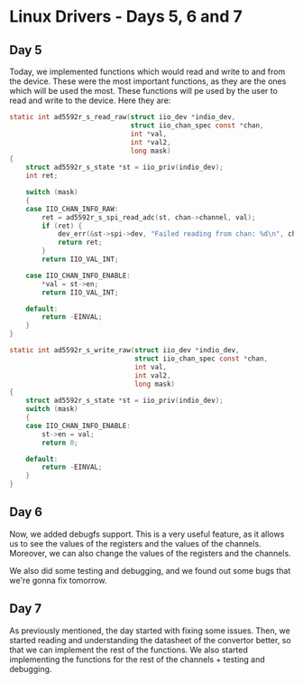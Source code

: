 # Linux Drivers - Days 5, 6 and 7

## Day 5

Today, we implemented functions which would read and write to and from the device. These were the most important functions, as they are the ones which will be used the most. These functions will pe used by the user to read and write to the device. Here they are:

```c
static int ad5592r_s_read_raw(struct iio_dev *indio_dev,
                              struct iio_chan_spec const *chan,
                              int *val,
                              int *val2,
                              long mask)
{
	struct ad5592r_s_state *st = iio_priv(indio_dev);
	int ret;

	switch (mask)
	{
	case IIO_CHAN_INFO_RAW:
		ret = ad5592r_s_spi_read_adc(st, chan->channel, val);
		if (ret) {
			dev_err(&st->spi->dev, "Failed reading from chan: %d\n", chan->channel);
			return ret;
		}
		return IIO_VAL_INT;

	case IIO_CHAN_INFO_ENABLE:
		*val = st->en;
		return IIO_VAL_INT;

	default:
		return -EINVAL;
	}
}

static int ad5592r_s_write_raw(struct iio_dev *indio_dev,
                               struct iio_chan_spec const *chan,
                               int val,
                               int val2,
                               long mask)
{
	struct ad5592r_s_state *st = iio_priv(indio_dev);
	switch (mask)
	{
	case IIO_CHAN_INFO_ENABLE:
		st->en = val;
		return 0;

	default:
		return -EINVAL;
	}
}
```

## Day 6

Now, we added debugfs support. This is a very useful feature, as it allows us to see the values of the registers and the values of the channels. Moreover, we can also change the values of the registers and the channels.

We also did some testing and debugging, and we found out some bugs that we're gonna fix tomorrow.

## Day 7

As previously mentioned, the day started with fixing some issues. Then, we started reading and understanding the datasheet of the convertor better, so that we can implement the rest of the functions. We also started implementing the functions for the rest of the channels + testing and debugging.
